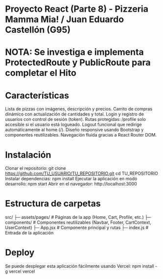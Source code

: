 # Proyecto React (Parte 8) - Pizzeria Mamma Mia! / Juan Eduardo Castellón (G95)
# NOTA: Se investiga e implementa ProtectedRoute y PublicRoute para completar el Hito

# Características
Lista de pizzas con imágenes, descripción y precios.
Carrito de compras dinámico con actualización de cantidades y total.
Login y registro de usuarios con control de sesión (token).
Rutas protegidas: /profile solo accesible si el usuario está logueado.
Logout funcional que redirige automáticamente al home (/).
Diseño responsive usando Bootstrap y componentes reutilizables.
Navegación fluida gracias a React Router DOM.

# Instalación
Clonar el repositorio:
git clone https://github.com/TU_USUARIO/TU_REPOSITORIO.git
cd TU_REPOSITORIO
Instalar dependencias:
npm install
Ejecutar la aplicación en modo desarrollo:
npm start
Abrir en el navegador:
http://localhost:3000

# Estructura de carpetas
src/
├─ assets/pages/       # Páginas de la app (Home, Cart, Profile, etc.)
├─ components/         # Componentes reutilizables (Navbar, Footer, CartContext, UserContext)
├─ App.jsx             # Componente principal y rutas
├─ index.js            # Entrada de la aplicación

# Deploy
Se puede desplegar esta aplicación fácilmente usando Vercel:
npm install -g vercel
vercel
